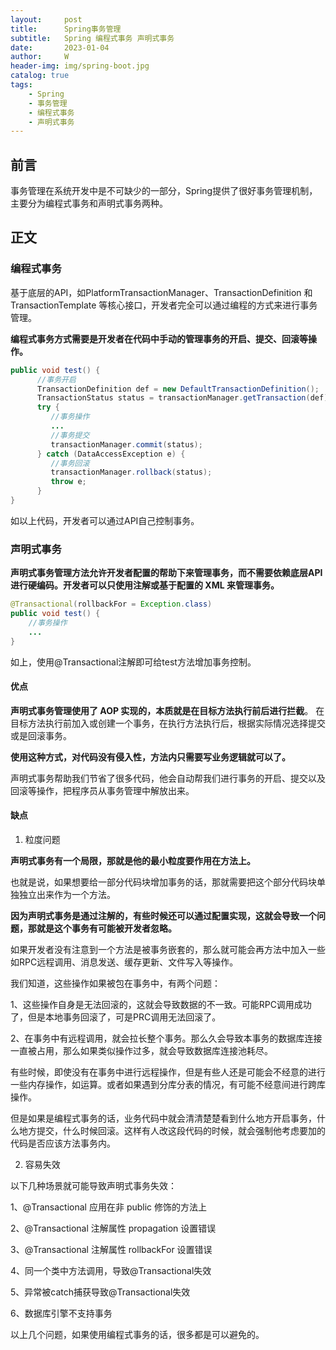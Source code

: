 ```yaml
---
layout:     post
title:      Spring事务管理
subtitle:   Spring 编程式事务 声明式事务
date:       2023-01-04
author:     W
header-img: img/spring-boot.jpg
catalog: true
tags:
    - Spring
    - 事务管理
    - 编程式事务
    - 声明式事务
---
```


## 前言

事务管理在系统开发中是不可缺少的一部分，Spring提供了很好事务管理机制，主要分为编程式事务和声明式事务两种。

## 正文

### 编程式事务

基于底层的API，如PlatformTransactionManager、TransactionDefinition 和 TransactionTemplate 等核心接口，开发者完全可以通过编程的方式来进行事务管理。

**编程式事务方式需要是开发者在代码中手动的管理事务的开启、提交、回滚等操作。**

```java
public void test() {
      //事务开启
      TransactionDefinition def = new DefaultTransactionDefinition();
      TransactionStatus status = transactionManager.getTransaction(def);
      try {
         //事务操作
         ... 
         //事务提交
         transactionManager.commit(status);
      } catch (DataAccessException e) {
         //事务回滚
         transactionManager.rollback(status);
         throw e;
      }
}
```

如以上代码，开发者可以通过API自己控制事务。

### 声明式事务

**声明式事务管理方法允许开发者配置的帮助下来管理事务，而不需要依赖底层API进行硬编码。开发者可以只使用注解或基于配置的 XML 来管理事务。**

```java
@Transactional(rollbackFor = Exception.class)
public void test() {
    //事务操作
    ...
}
```

如上，使用@Transactional注解即可给test方法增加事务控制。

#### 优点

**声明式事务管理使用了 AOP 实现的，本质就是在目标方法执行前后进行拦截**。 在目标方法执行前加入或创建一个事务，在执行方法执行后，根据实际情况选择提交或是回滚事务。

**使用这种方式，对代码没有侵入性，方法内只需要写业务逻辑就可以了。**

声明式事务帮助我们节省了很多代码，他会自动帮我们进行事务的开启、提交以及回滚等操作，把程序员从事务管理中解放出来。

#### 缺点

1. 粒度问题

**声明式事务有一个局限，那就是他的最小粒度要作用在方法上。**

也就是说，如果想要给一部分代码块增加事务的话，那就需要把这个部分代码块单独独立出来作为一个方法。

**因为声明式事务是通过注解的，有些时候还可以通过配置实现，这就会导致一个问题，那就是这个事务有可能被开发者忽略。**

如果开发者没有注意到一个方法是被事务嵌套的，那么就可能会再方法中加入一些如RPC远程调用、消息发送、缓存更新、文件写入等操作。

我们知道，这些操作如果被包在事务中，有两个问题：

1、这些操作自身是无法回滚的，这就会导致数据的不一致。可能RPC调用成功了，但是本地事务回滚了，可是PRC调用无法回滚了。

2、在事务中有远程调用，就会拉长整个事务。那么久会导致本事务的数据库连接一直被占用，那么如果类似操作过多，就会导致数据库连接池耗尽。

有些时候，即使没有在事务中进行远程操作，但是有些人还是可能会不经意的进行一些内存操作，如运算。或者如果遇到分库分表的情况，有可能不经意间进行跨库操作。

但是如果是编程式事务的话，业务代码中就会清清楚楚看到什么地方开启事务，什么地方提交，什么时候回滚。这样有人改这段代码的时候，就会强制他考虑要加的代码是否应该方法事务内。

2. 容易失效

以下几种场景就可能导致声明式事务失效：

1、@Transactional 应用在非 public 修饰的方法上

2、@Transactional 注解属性 propagation 设置错误

3、@Transactional 注解属性 rollbackFor 设置错误

4、同一个类中方法调用，导致@Transactional失效

5、异常被catch捕获导致@Transactional失效

6、数据库引擎不支持事务

以上几个问题，如果使用编程式事务的话，很多都是可以避免的。